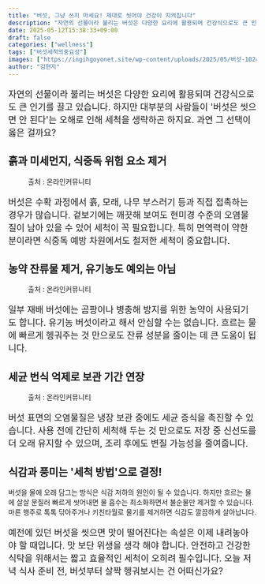 ```yaml
---
title: "버섯, 그냥 쓰지 마세요! 제대로 씻어야 건강이 지켜집니다"
description: "자연의 선물이라 불리는 버섯은 다양한 요리에 활용되며 건강식으로도 큰 인기를 끌고 있습니다. 하지만 대부분의 사람들이 '버섯은 씻으면 안 된다'는 오해로 인해 세척을 생략하곤 하지요. 과연 그 선택이 옳은 걸까요?"
date: 2025-05-12T15:38:33+09:00
draft: false
categories: ["wellness"]
tags: ["버섯세척의중요성"]
images: ["https://ingihgoyonet.site/wp-content/uploads/2025/05/버섯-1024x678.jpg", "https://ingihgoyonet.site/wp-content/uploads/2025/05/버섯세척-1024x683.jpg", "https://ingihgoyonet.site/wp-content/uploads/2025/05/버섯요리-1024x683.jpg"]
author: "김현지"
---
```


<p style="font-size:18px">자연의 선물이라 불리는 버섯은 다양한 요리에 활용되며 건강식으로도 큰 인기를 끌고 있습니다. 하지만 대부분의 사람들이 '버섯은 씻으면 안 된다'는 오해로 인해 세척을 생략하곤 하지요. 과연 그 선택이 옳은 걸까요?</p> <h2 >흙과 미세먼지, 식중독 위험 요소 제거</h2> <figure ><img src="https://ingihgoyonet.site/wp-content/uploads/2025/05/버섯-1024x678.jpg" alt="" style="aspect-ratio:16/9;object-fit:cover"/><figcaption >출처 : 온라인커뮤니티</figcaption></figure> <p style="font-size:18px">버섯은 수확 과정에서 흙, 모래, 나무 부스러기 등과 직접 접촉하는 경우가 많습니다. 겉보기에는 깨끗해 보여도 현미경 수준의 오염물질이 남아 있을 수 있어 세척이 꼭 필요합니다. 특히 면역력이 약한 분이라면 식중독 예방 차원에서도 철저한 세척이 중요합니다.</p> <h2 >농약 잔류물 제거, 유기농도 예외는 아님</h2> <figure ><img src="https://ingihgoyonet.site/wp-content/uploads/2025/05/버섯세척-1024x683.jpg" alt="" style="aspect-ratio:16/9;object-fit:cover"/><figcaption >출처 : 온라인커뮤니티</figcaption></figure> <p style="font-size:18px">일부 재배 버섯에는 곰팡이나 병충해 방지를 위한 농약이 사용되기도 합니다. 유기농 버섯이라고 해서 안심할 수는 없습니다. 흐르는 물에 빠르게 헹궈주는 것 만으로도 잔류 성분을 줄이는 데 큰 도움이 됩니다.</p> <h2 >세균 번식 억제로 보관 기간 연장</h2> <figure ><img src="https://ingihgoyonet.site/wp-content/uploads/2025/05/버섯요리-1024x683.jpg" alt="" style="aspect-ratio:16/9;object-fit:cover"/><figcaption >출처 : 온라인커뮤니티</figcaption></figure> <p style="font-size:18px">버섯 표면의 오염물질은 냉장 보관 중에도 세균 증식을 촉진할 수 있습니다. 사용 전에 간단히 세척해 두는 것 만으로도 저장 중 신선도를 더 오래 유지할 수 있으며, 조리 후에도 변질 가능성을 줄여줍니다.</p> <h2 >식감과 풍미는 '세척 방법'으로 결정!</h2> <p>버섯을 물에 오래 담그는 방식은 식감 저하의 원인이 될 수 있습니다. 하지만 흐르는 물에 살살 문질러 빠르게 씻어내면 물 흡수는 최소화하면서 불순물만 제거할 수 있습니다. 마른 행주로 톡톡 닦아주거나 키친타월로 물기를 제거하면 식감도 깔끔하게 살아납니다.</p> <p style="font-size:18px">예전에 있던 버섯을 씻으면 맛이 떨어진다는 속설은 이제 내려놓아야 할 때입니다. 맛 보단 위생을 생각 해야 합니다. 안전하고 건강한 식탁을 위해서는 짧고 효율적인 세척이 오히려 필수입니다. 오늘 저녁 식사 준비 전, 버섯부터 살짝 헹궈보시는 건 어떠신가요?</p>